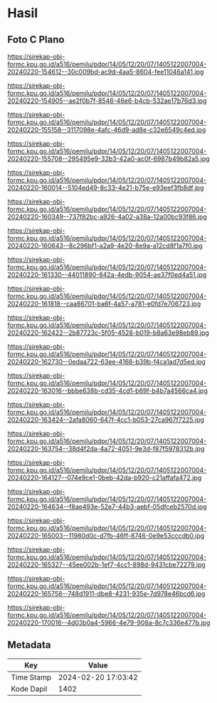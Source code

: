 # Hasil

## Foto C Plano

https://sirekap-obj-formc.kpu.go.id/a516/pemilu/pdpr/14/05/12/20/07/1405122007004-20240220-154612--30c009bd-ac9d-4aa5-8604-fee11046a141.jpg

https://sirekap-obj-formc.kpu.go.id/a516/pemilu/pdpr/14/05/12/20/07/1405122007004-20240220-154905--ae2f0b7f-8546-46e6-b4cb-532ae17b76d3.jpg

https://sirekap-obj-formc.kpu.go.id/a516/pemilu/pdpr/14/05/12/20/07/1405122007004-20240220-155158--3117098e-4afc-46d9-ad8e-c32e6549c4ed.jpg

https://sirekap-obj-formc.kpu.go.id/a516/pemilu/pdpr/14/05/12/20/07/1405122007004-20240220-155708--295495e9-32b3-42a0-ac0f-6987b49b82a5.jpg

https://sirekap-obj-formc.kpu.go.id/a516/pemilu/pdpr/14/05/12/20/07/1405122007004-20240220-160014--5104ed49-8c33-4e21-b75e-e93eef3fb8df.jpg

https://sirekap-obj-formc.kpu.go.id/a516/pemilu/pdpr/14/05/12/20/07/1405122007004-20240220-160349--737f82bc-a926-4a02-a38a-12a00bc93f86.jpg

https://sirekap-obj-formc.kpu.go.id/a516/pemilu/pdpr/14/05/12/20/07/1405122007004-20240220-160643--8c296bf1-a2a9-4e20-8e9a-a12cd8f1a7f0.jpg

https://sirekap-obj-formc.kpu.go.id/a516/pemilu/pdpr/14/05/12/20/07/1405122007004-20240220-161330--44011890-842a-4edb-9054-ae37f0ed4a51.jpg

https://sirekap-obj-formc.kpu.go.id/a516/pemilu/pdpr/14/05/12/20/07/1405122007004-20240220-161818--caa86701-ba6f-4a57-a781-e0fd7e706723.jpg

https://sirekap-obj-formc.kpu.go.id/a516/pemilu/pdpr/14/05/12/20/07/1405122007004-20240220-162422--2b87723c-5f05-4528-b019-b8a63e98eb89.jpg

https://sirekap-obj-formc.kpu.go.id/a516/pemilu/pdpr/14/05/12/20/07/1405122007004-20240220-162730--0edaa722-63ee-4168-b39b-f4ca1ad7d5ed.jpg

https://sirekap-obj-formc.kpu.go.id/a516/pemilu/pdpr/14/05/12/20/07/1405122007004-20240220-163016--bbbe638b-cd35-4cd1-b69f-b4b7a4566ca4.jpg

https://sirekap-obj-formc.kpu.go.id/a516/pemilu/pdpr/14/05/12/20/07/1405122007004-20240220-163424--2afa8060-647f-4cc1-b053-27ca967f7225.jpg

https://sirekap-obj-formc.kpu.go.id/a516/pemilu/pdpr/14/05/12/20/07/1405122007004-20240220-163754--38d4f2da-4a72-4051-9e3d-f87f5978312b.jpg

https://sirekap-obj-formc.kpu.go.id/a516/pemilu/pdpr/14/05/12/20/07/1405122007004-20240220-164127--074e9ce1-0beb-42da-b920-c21affafa472.jpg

https://sirekap-obj-formc.kpu.go.id/a516/pemilu/pdpr/14/05/12/20/07/1405122007004-20240220-164634--f8ae493e-52e7-44b3-aebf-05dfceb2570d.jpg

https://sirekap-obj-formc.kpu.go.id/a516/pemilu/pdpr/14/05/12/20/07/1405122007004-20240220-165003--11980d0c-d7fb-46ff-8746-0e9e53cccdb0.jpg

https://sirekap-obj-formc.kpu.go.id/a516/pemilu/pdpr/14/05/12/20/07/1405122007004-20240220-165327--45ee002b-1ef7-4cc1-898d-9431cbe72279.jpg

https://sirekap-obj-formc.kpu.go.id/a516/pemilu/pdpr/14/05/12/20/07/1405122007004-20240220-165758--748d1911-dbe8-4231-935e-7d978e46bcd6.jpg

https://sirekap-obj-formc.kpu.go.id/a516/pemilu/pdpr/14/05/12/20/07/1405122007004-20240220-170016--4d03b0a4-5966-4e79-908a-8c7c336e477b.jpg


## Metadata

| Key        | Value               |
| ---------- | ------------------- |
| Time Stamp | 2024-02-20 17:03:42 |
| Kode Dapil | 1402                |



